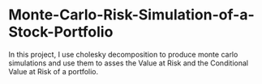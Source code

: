 # Monte-Carlo-Risk-Simulation-of-a-Stock-Portfolio
In this project, I use cholesky decomposition to produce monte carlo simulations and use them to asses the Value at Risk and the Conditional Value at Risk of a portfolio. 
